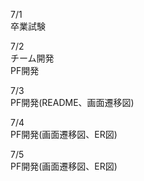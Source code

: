 7/1<br>
  卒業試験<br>

7/2<br>
  チーム開発<br>
  PF開発<br>

7/3<br>
  PF開発(README、画面遷移図)<br>

7/4<br>
  PF開発(画面遷移図、ER図)<br>

7/5<br>
  PF開発(画面遷移図、ER図)<br>

